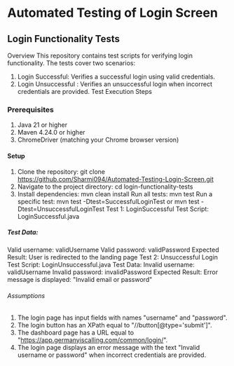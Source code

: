 # Automated Testing of Login Screen
## Login Functionality Tests
Overview
This repository contains test scripts for verifying login functionality.
The tests cover two scenarios:
1. Login Successful: Verifies a successful login using valid credentials.
2. Login Unsuccessful : Verifies an unsuccessful login when incorrect credentials are provided.
Test Execution Steps
### Prerequisites
1. Java 21 or higher
2. Maven 4.24.0 or higher
3. ChromeDriver (matching your Chrome browser version)
#### Setup
1. Clone the repository: git clone https://github.com/Sharmi094/Automated-Testing-Login-Screen.git
3. Navigate to the project directory: cd login-functionality-tests
4. Install dependencies: mvn clean install
Run all tests: mvn test
Run a specific test: mvn test -Dtest=SuccessfulLoginTest or mvn test -Dtest=UnsuccessfulLoginTest
Test 1:  LoginSuccessful
Test Script: LoginSuccessful.java
##### Test Data:
Valid username: validUsername
Valid password: validPassword
Expected Result: User is redirected to the landing page
Test 2: Unsuccessful Login
Test Script: LoginUnsuccessful.java
Test Data:
Invalid username: validUsername
Invalid password: invalidPassword
Expected Result: Error message is displayed: "Invalid email or password"
###### Assumptions
1. The login page has input fields with names "username" and "password".
2. The login button has an XPath equal to "//button[@type='submit']".
3. The dashboard page has a URL equal to "https://app.germanyiscalling.com/common/login/".
4. The login page displays an error message with the text "Invalid username or password" when incorrect credentials are provided.
